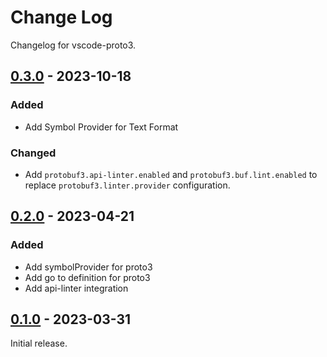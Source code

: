 # Change Log

Changelog for vscode-proto3.

## [0.3.0](https://github.com/jeongukjae/vscode-protobuf/releases/tag/v0.3.0) - 2023-10-18

### Added

* Add Symbol Provider for Text Format

### Changed

* Add `protobuf3.api-linter.enabled` and `protobuf3.buf.lint.enabled` to replace `protobuf3.linter.provider` configuration.

## [0.2.0](https://github.com/jeongukjae/vscode-protobuf/releases/tag/v0.2.0) - 2023-04-21

### Added

* Add symbolProvider for proto3
* Add go to definition for proto3
* Add api-linter integration

## [0.1.0](https://github.com/jeongukjae/vscode-protobuf/releases/tag/v0.1.0) - 2023-03-31

Initial release.
